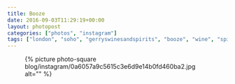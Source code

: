 ```yaml
---
title: Booze
date: 2016-09-03T11:29:19+00:00
layout: photopost
categories: ["photos", "instagram"]
tags: ["london", "soho", "gerryswinesandspirits", "booze", "wine", "spirits", "liquor", "shop"]
---
```


<figure class="photo photo--square">
  {% picture photo-square blog/instagram/0a6057a9c5615c3e6d9e14b0fd460ba2.jpg alt="" %}
</figure>



